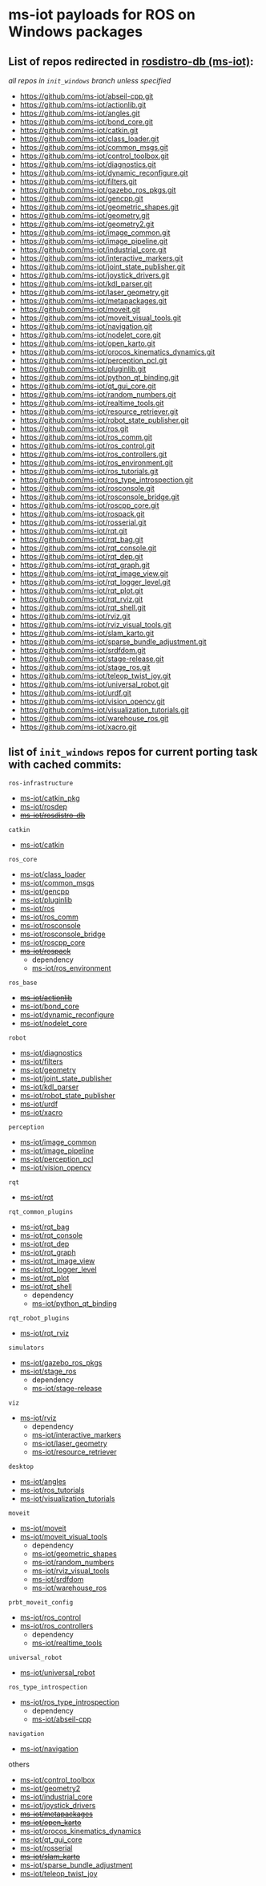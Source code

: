 # ms-iot payloads for ROS on Windows packages

## List of repos redirected in [rosdistro-db (ms-iot)](https://github.com/ms-iot/rosdistro-db/blob/init_windows/melodic/distribution.yaml):

*all repos in `init_windows` branch unless specified*
* https://github.com/ms-iot/abseil-cpp.git
* https://github.com/ms-iot/actionlib.git
* https://github.com/ms-iot/angles.git
* https://github.com/ms-iot/bond_core.git
* https://github.com/ms-iot/catkin.git
* https://github.com/ms-iot/class_loader.git
* https://github.com/ms-iot/common_msgs.git
* https://github.com/ms-iot/control_toolbox.git
* https://github.com/ms-iot/diagnostics.git
* https://github.com/ms-iot/dynamic_reconfigure.git
* https://github.com/ms-iot/filters.git
* https://github.com/ms-iot/gazebo_ros_pkgs.git
* https://github.com/ms-iot/gencpp.git
* https://github.com/ms-iot/geometric_shapes.git
* https://github.com/ms-iot/geometry.git
* https://github.com/ms-iot/geometry2.git
* https://github.com/ms-iot/image_common.git
* https://github.com/ms-iot/image_pipeline.git
* https://github.com/ms-iot/industrial_core.git
* https://github.com/ms-iot/interactive_markers.git
* https://github.com/ms-iot/joint_state_publisher.git
* https://github.com/ms-iot/joystick_drivers.git
* https://github.com/ms-iot/kdl_parser.git
* https://github.com/ms-iot/laser_geometry.git
* https://github.com/ms-iot/metapackages.git
* https://github.com/ms-iot/moveit.git
* https://github.com/ms-iot/moveit_visual_tools.git
* https://github.com/ms-iot/navigation.git
* https://github.com/ms-iot/nodelet_core.git
* https://github.com/ms-iot/open_karto.git
* https://github.com/ms-iot/orocos_kinematics_dynamics.git
* https://github.com/ms-iot/perception_pcl.git
* https://github.com/ms-iot/pluginlib.git
* https://github.com/ms-iot/python_qt_binding.git
* https://github.com/ms-iot/qt_gui_core.git
* https://github.com/ms-iot/random_numbers.git
* https://github.com/ms-iot/realtime_tools.git
* https://github.com/ms-iot/resource_retriever.git
* https://github.com/ms-iot/robot_state_publisher.git
* https://github.com/ms-iot/ros.git
* https://github.com/ms-iot/ros_comm.git
* https://github.com/ms-iot/ros_control.git
* https://github.com/ms-iot/ros_controllers.git
* https://github.com/ms-iot/ros_environment.git
* https://github.com/ms-iot/ros_tutorials.git
* https://github.com/ms-iot/ros_type_introspection.git
* https://github.com/ms-iot/rosconsole.git
* https://github.com/ms-iot/rosconsole_bridge.git
* https://github.com/ms-iot/roscpp_core.git
* https://github.com/ms-iot/rospack.git
* https://github.com/ms-iot/rosserial.git
* https://github.com/ms-iot/rqt.git
* https://github.com/ms-iot/rqt_bag.git
* https://github.com/ms-iot/rqt_console.git
* https://github.com/ms-iot/rqt_dep.git
* https://github.com/ms-iot/rqt_graph.git
* https://github.com/ms-iot/rqt_image_view.git
* https://github.com/ms-iot/rqt_logger_level.git
* https://github.com/ms-iot/rqt_plot.git
* https://github.com/ms-iot/rqt_rviz.git
* https://github.com/ms-iot/rqt_shell.git
* https://github.com/ms-iot/rviz.git
* https://github.com/ms-iot/rviz_visual_tools.git
* https://github.com/ms-iot/slam_karto.git
* https://github.com/ms-iot/sparse_bundle_adjustment.git
* https://github.com/ms-iot/srdfdom.git
* https://github.com/ms-iot/stage-release.git
* https://github.com/ms-iot/stage_ros.git
* https://github.com/ms-iot/teleop_twist_joy.git
* https://github.com/ms-iot/universal_robot.git
* https://github.com/ms-iot/urdf.git
* https://github.com/ms-iot/vision_opencv.git
* https://github.com/ms-iot/visualization_tutorials.git
* https://github.com/ms-iot/warehouse_ros.git
* https://github.com/ms-iot/xacro.git

## list of `init_windows` repos for current porting task with cached commits:
`ros-infrastructure`
* [ms-iot/catkin_pkg](https://github.com/ros-infrastructure/catkin_pkg/compare/master...ms-iot:init_windows)
* [ms-iot/rosdep](https://github.com/ros-infrastructure/rosdep/compare/master...ms-iot:init_windows)
* [~~ms-iot/rosdistro-db~~](https://github.com/ros/rosdistro/compare/master...ms-iot:init_windows)

`catkin`
* [ms-iot/catkin](https://github.com/ros/catkin/compare/kinetic-devel...ms-iot:init_windows)

`ros_core`
* [ms-iot/class_loader](https://github.com/ros/class_loader/compare/melodic-devel...ms-iot:init_windows)
* [ms-iot/common_msgs](https://github.com/ros/common_msgs/compare/jade-devel...ms-iot:init_windows)
* [ms-iot/gencpp](https://github.com/ros/gencpp/compare/indigo-devel...ms-iot:init_windows)
* [ms-iot/pluginlib](https://github.com/ros/pluginlib/compare/melodic-devel...ms-iot:init_windows)
* [ms-iot/ros](https://github.com/ros/ros/compare/kinetic-devel...ms-iot:init_windows)
* [ms-iot/ros_comm](https://github.com/ros/ros_comm/compare/melodic-devel...ms-iot:init_windows)
* [ms-iot/rosconsole](https://github.com/ros/rosconsole/compare/melodic-devel...ms-iot:init_windows)
* [ms-iot/rosconsole_bridge](https://github.com/ros/rosconsole_bridge/compare/kinetic-devel...ms-iot:init_windows)
* [ms-iot/roscpp_core](https://github.com/ros/roscpp_core/compare/kinetic-devel...ms-iot:init_windows)
* [~~ms-iot/rospack~~](https://github.com/ros/rospack/compare/lunar-devel...ms-iot:init_windows)
    * dependency
    * [ms-iot/ros_environment](https://github.com/ros/ros_environment/compare/melodic...ms-iot:init_windows)

`ros_base`
* [~~ms-iot/actionlib~~](https://github.com/ros/actionlib/compare/indigo-devel...ms-iot:init_windows)
* [ms-iot/bond_core](https://github.com/ros/bond_core/compare/kinetic-devel...ms-iot:init_windows)
* [ms-iot/dynamic_reconfigure](https://github.com/ros/dynamic_reconfigure/compare/master...ms-iot:init_windows)
* [ms-iot/nodelet_core](https://github.com/ros/nodelet_core/compare/indigo-devel...ms-iot:init_windows)

`robot`
* [ms-iot/diagnostics](https://github.com/ros/diagnostics/compare/indigo-devel...ms-iot:init_windows)
* [ms-iot/filters](https://github.com/ros/filters/compare/lunar-devel...ms-iot:init_windows)
* [ms-iot/geometry](https://github.com/ros/geometry/compare/melodic-devel...ms-iot:init_windows)
* [ms-iot/joint_state_publisher](https://github.com/ros/joint_state_publisher/compare/kinetic-devel...ms-iot:kinetic-devel)
* [ms-iot/kdl_parser](https://github.com/ros/kdl_parser/compare/melodic-devel...ms-iot:init_windows)
* [ms-iot/robot_state_publisher](https://github.com/ros/robot_state_publisher/compare/kinetic-devel...ms-iot:init_windows)
* [ms-iot/urdf](https://github.com/ros/urdf/compare/melodic-devel...ms-iot:init_windows)
* [ms-iot/xacro](https://github.com/ros/xacro/compare/melodic-devel...ms-iot:init_windows)

`perception`
* [ms-iot/image_common](https://github.com/ros-perception/image_common/compare/hydro-devel...ms-iot:init_windows)
* [ms-iot/image_pipeline](https://github.com/ros-perception/image_pipeline/compare/indigo...ms-iot:init_windows)
* [ms-iot/perception_pcl](https://github.com/ros-perception/perception_pcl/compare/melodic-devel...ms-iot:init_windows)
* [ms-iot/vision_opencv](https://github.com/ros-perception/vision_opencv/compare/melodic...ms-iot:init_windows)

`rqt`
* [ms-iot/rqt](https://github.com/ros-visualization/rqt/compare/kinetic-devel...ms-iot:init_windows)

`rqt_common_plugins`
* [ms-iot/rqt_bag](https://github.com/ros-visualization/rqt_bag/compare/master...ms-iot:init_windows)
* [ms-iot/rqt_console](https://github.com/ros-visualization/rqt_console/compare/master...ms-iot:init_windows)
* [ms-iot/rqt_dep](https://github.com/ros-visualization/rqt_dep/compare/master...ms-iot:init_windows)
* [ms-iot/rqt_graph](https://github.com/ros-visualization/rqt_graph/compare/master...ms-iot:init_windows)
* [ms-iot/rqt_image_view](https://github.com/ros-visualization/rqt_image_view/compare/master...ms-iot:init_windows)
* [ms-iot/rqt_logger_level](https://github.com/ros-visualization/rqt_logger_level/compare/master...ms-iot:init_windows)
* [ms-iot/rqt_plot](https://github.com/ros-visualization/rqt_plot/compare/master...ms-iot:init_windows)
* [ms-iot/rqt_shell](https://github.com/ros-visualization/rqt_shell/compare/master...ms-iot:init_windows)
    * dependency
    * [ms-iot/python_qt_binding](https://github.com/ros-visualization/python_qt_binding/compare/kinetic-devel...ms-iot:init_windows)

`rqt_robot_plugins`
* [ms-iot/rqt_rviz](https://github.com/ros-visualization/rqt_rviz/compare/lunar-devel...ms-iot:init_windows)

`simulators`
* [ms-iot/gazebo_ros_pkgs](https://github.com/ros-simulation/gazebo_ros_pkgs/compare/melodic-devel...ms-iot:init_windows)
* [ms-iot/stage_ros](https://github.com/ros-simulation/stage_ros/compare/lunar-devel...ms-iot:init_windows)
    * dependency
    * [ms-iot/stage-release](https://github.com/ros-gbp/stage-release/compare/release/melodic/stage...ms-iot:init_windows)

`viz`
* [ms-iot/rviz](https://github.com/ros-visualization/rviz/compare/melodic-devel...ms-iot:init_windows)
    * dependency
    * [ms-iot/interactive_markers](https://github.com/ros-visualization/interactive_markers/compare/indigo-devel...ms-iot:init_windows)
    * [ms-iot/laser_geometry](https://github.com/ros-perception/laser_geometry/compare/indigo-devel...ms-iot:init_windows)
    * [ms-iot/resource_retriever](https://github.com/ros/resource_retriever/compare/kinetic-devel...ms-iot:init_windows)

`desktop`
* [ms-iot/angles](https://github.com/ros/angles/compare/master...ms-iot:init_windows)
* [ms-iot/ros_tutorials](https://github.com/ros/ros_tutorials/compare/melodic-devel...ms-iot:init_windows)
* [ms-iot/visualization_tutorials](https://github.com/ros-visualization/visualization_tutorials/compare/kinetic-devel...ms-iot:init_windows)

`moveit`
* [ms-iot/moveit](https://github.com/ros-planning/moveit/compare/melodic-devel...ms-iot:init_windows)
* [ms-iot/moveit_visual_tools](https://github.com/ros-planning/moveit_visual_tools/compare/melodic-devel...ms-iot:init_windows)
    * dependency
    * [ms-iot/geometric_shapes](https://github.com/ros-planning/geometric_shapes/compare/melodic-devel...ms-iot:init_windows)
    * [ms-iot/random_numbers](https://github.com/ros-planning/random_numbers/compare/master...ms-iot:init_windows)
    * [ms-iot/rviz_visual_tools](https://github.com/PickNikRobotics/rviz_visual_tools/compare/melodic-devel...ms-iot:init_windows)
    * [ms-iot/srdfdom](https://github.com/ros-planning/srdfdom/compare/melodic-devel...ms-iot:init_windows)
    * [ms-iot/warehouse_ros](https://github.com/ros-planning/warehouse_ros/compare/kinetic-devel...ms-iot:init_windows)

`prbt_moveit_config`
* [ms-iot/ros_control](https://github.com/ros-controls/ros_control/compare/melodic-devel...ms-iot:init_windows)
* [ms-iot/ros_controllers](https://github.com/ros-controls/ros_controllers/compare/melodic-devel...ms-iot:init_windows)
    * dependency
    * [ms-iot/realtime_tools](https://github.com/ros-controls/realtime_tools/compare/melodic-devel...ms-iot:init_windows)

`universal_robot`
* [ms-iot/universal_robot](https://github.com/ros-industrial/universal_robot/compare/kinetic-devel...ms-iot:init_windows)

`ros_type_introspection`
* [ms-iot/ros_type_introspection](https://github.com/facontidavide/ros_type_introspection/compare/master...ms-iot:init_windows)
    * dependency
    * [ms-iot/abseil-cpp](https://github.com/Eurecat/abseil-cpp/compare/master...ms-iot:init_windows)

`navigation`
* [ms-iot/navigation](https://github.com/ros-planning/navigation/compare/melodic-devel...ms-iot:melodic-devel)

others
* [ms-iot/control_toolbox](https://github.com/ros-controls/control_toolbox/compare/kinetic-devel...ms-iot:init_windows)
* [ms-iot/geometry2](https://github.com/ros/geometry2/compare/melodic-devel...ms-iot:init_windows)
* [ms-iot/industrial_core](https://github.com/ros-industrial/industrial_core/compare/kinetic-devel...ms-iot:init_windows)
* [ms-iot/joystick_drivers](https://github.com/ros-drivers/joystick_drivers/compare/master...ms-iot:master)
* [~~ms-iot/metapackages~~](https://github.com/ros/metapackages/compare/melodic-devel...ms-iot:init_windows)
* [~~ms-iot/open_karto~~](https://github.com/ros-perception/open_karto/compare/melodic-devel...ms-iot:melodic-devel)
* [ms-iot/orocos_kinematics_dynamics](https://github.com/orocos/orocos_kinematics_dynamics/compare/master...ms-iot:init_windows)
* [ms-iot/qt_gui_core](https://github.com/ros-visualization/qt_gui_core/compare/kinetic-devel...ms-iot:init_windows)
* [ms-iot/rosserial](https://github.com/ros-drivers/rosserial/compare/melodic-devel...ms-iot:jade-devel)
* [~~ms-iot/slam_karto~~](https://github.com/ros-perception/slam_karto/compare/melodic-devel...ms-iot:melodic-devel)
* [ms-iot/sparse_bundle_adjustment](https://github.com/ros-perception/sparse_bundle_adjustment/compare/melodic-devel...ms-iot:melodic-devel)
* [ms-iot/teleop_twist_joy](https://github.com/ros-teleop/teleop_twist_joy/compare/indigo-devel...ms-iot:indigo-devel)
